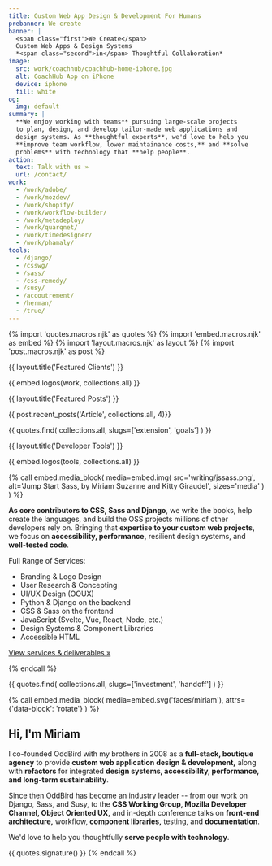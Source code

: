 ```yaml
---
title: Custom Web App Design & Development For Humans
prebanner: We create
banner: |
  <span class="first">We Create</span>
  Custom Web Apps & Design Systems
  *<span class="second">in</span> Thoughtful Collaboration*
image:
  src: work/coachhub/coachhub-home-iphone.jpg
  alt: CoachHub App on iPhone
  device: iphone
  fill: white
og:
  img: default
summary: |
  **We enjoy working with teams** pursuing large-scale projects
  to plan, design, and develop tailor-made web applications and
  design systems. As **thoughtful experts**, we'd love to help you
  **improve team workflow, lower maintainance costs,** and **solve
  problems** with technology that **help people**.
action:
  text: Talk with us »
  url: /contact/
work:
  - /work/adobe/
  - /work/mozdev/
  - /work/shopify/
  - /work/workflow-builder/
  - /work/metadeploy/
  - /work/quarqnet/
  - /work/timedesigner/
  - /work/phamaly/
tools:
  - /django/
  - /csswg/
  - /sass/
  - /css-remedy/
  - /susy/
  - /accoutrement/
  - /herman/
  - /true/
---
```


{% import 'quotes.macros.njk' as quotes %}
{% import 'embed.macros.njk' as embed %}
{% import 'layout.macros.njk' as layout %}
{% import 'post.macros.njk' as post %}

{{ layout.title('Featured Clients') }}

{{ embed.logos(work, collections.all) }}

{{ layout.title('Featured Posts') }}

{{ post.recent_posts('Article', collections.all, 4)}}

{{ quotes.find(
  collections.all,
  slugs=['extension', 'goals']
) }}

{{ layout.title('Developer Tools') }}

{{ embed.logos(tools, collections.all) }}

{% call embed.media_block(
  media=embed.img(
    src='writing/jssass.png',
    alt='Jump Start Sass, by Miriam Suzanne and Kitty Giraudel',
    sizes='media'
  )
) %}

**As core contributors to CSS, Sass and Django**,
we write the books,
help create the languages,
and build the OSS projects millions of other developers rely on.
Bringing that **expertise to your custom web projects,** we focus on **accessibility, performance,** resilient design systems, and **well-tested code**.

Full Range of Services:

- Branding & Logo Design
- User Research & Concepting
- UI/UX Design (OOUX)
- Python & Django on the backend
- CSS & Sass on the frontend
- JavaScript (Svelte, Vue, React, Node, etc.)
- Design Systems & Component Libraries
- Accessible HTML

[View services & deliverables »](/services)

{% endcall %}

{{ quotes.find(
  collections.all,
  slugs=['investment', 'handoff']
) }}

{% call embed.media_block(
  media=embed.svg('faces/miriam'),
  attrs={'data-block': 'rotate'}
) %}

<h2>Hi, I'm Miriam</h2>

I co-founded OddBird with my brothers in 2008
as a **full-stack, boutique agency** to provide **custom web application design & development,**
along with **refactors** for integrated **design systems, accessibility, performance, and long-term sustainability**.

Since then OddBird has become an industry leader --
from our work on Django, Sass, and Susy,
to the **CSS Working Group, Mozilla Developer Channel, Object Oriented UX,**
and in-depth conference talks on **front-end architecture,** workflow,
**component libraries,** testing, and **documentation**.

We'd love to help you thoughtfully **serve people with technology**.

{{ quotes.signature() }}
{% endcall %}
